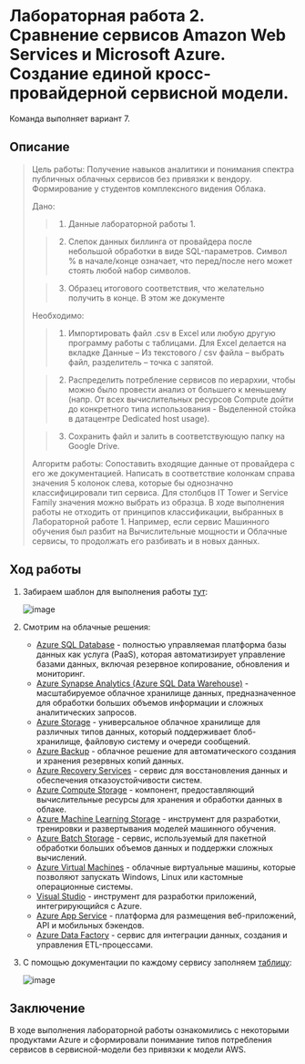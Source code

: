 # Лабораторная работа 2. Сравнение сервисов Amazon Web Services и Microsoft Azure. Создание единой кросс-провайдерной сервисной модели.

Команда выполняет вариант 7.
## Описание
> Цель работы: Получение навыков аналитики и понимания спектра публичных облачных сервисов без привязки к вендору. Формирование у студентов комплексного видения Облака.
>
> Дано:
> > 1. Данные лабораторной работы 1.
>
> > 2. Слепок данных биллинга от провайдера после небольшой обработки в виде SQL-параметров. Символ % в начале/конце означает, что перед/после него может стоять любой набор символов.
>
> > 3. Образец итогового соответствия, что желательно получить в конце. В этом же документе  
>
> Необходимо: 
> > 1. Импортировать файл .csv в Excel или любую другую программу работы с таблицами. Для Excel делается на вкладке Данные – Из текстового / csv файла – выбрать файл, разделитель – точка с запятой.
>
> > 2. Распределить потребление сервисов по иерархии, чтобы можно было провести анализ от большего к меньшему (напр. От всех вычислительных ресурсов Compute дойти до конкретного типа использования - Выделенной стойка в датацентре Dedicated host usage).
>
> > 3. Сохранить файл и залить в соответствующую папку на Google Drive.
>
> Алгоритм работы: Сопоставить входящие данные от провайдера с его же документацией. Написать в соответствие колонкам справа значения 5 колонок слева, которые бы однозначно классифицировали тип сервиса. Для столбцов IT Tower и Service Family значения можно выбрать из образца. В ходе выполнения работы не отходить от принципов классификации, выбранных в Лабораторной работе 1. Например, если сервис Машинного обучения был разбит на Вычислительные мощности и Облачные сервисы, то продолжать его разбивать и в новых данных.

## Ход работы
1. Забираем шаблон для выполнения работы [тут](https://drive.google.com/file/d/1b5wWQw70PJ5vjM0xDOWBXRSA_GN204SR/view?usp=drive_link):

   ![image](https://github.com/user-attachments/assets/526cb81d-21d0-4bed-9958-e6e7948f983a)

2. Смотрим на облачные решения:
   + [Azure SQL Database](https://azure.microsoft.com/en-us/products/azure-sql/database/) - полностью управляемая платформа базы данных как услуга (PaaS), которая автоматизирует управление базами данных, включая резервное копирование, обновления и мониторинг.
   + [Azure Synapse Analytics (Azure SQL Data Warehouse)](https://azure.microsoft.com/en-us/products/synapse-analytics/) - масштабируемое облачное хранилище данных, предназначенное для обработки больших объемов информации и сложных аналитических запросов.
   + [Azure Storage](https://azure.microsoft.com/en-us/products#storage) - универсальное облачное хранилище для различных типов данных, который поддерживает блоб-хранилище, файловую систему и очереди сообщений.
   + [Azure Backup](https://azure.microsoft.com/en-us/products/backup/) - облачное решение для автоматического создания и хранения резервных копий данных.
   + [Azure Recovery Services](https://azure.microsoft.com/en-us/products/site-recovery/) - сервис для восстановления данных и обеспечения отказоустойчивости систем.
   + [Azure Compute Storage](https://azure.microsoft.com/en-us/products#compute) - компонент, предоставляющий вычислительные ресурсы для хранения и обработки данных в облаке.
   + [Azure Machine Learning Storage](https://azure.microsoft.com/en-us/products/machine-learning/) - инструмент для разработки, тренировки и развертывания моделей машинного обучения.
   + [Azure Batch Storage](https://azure.microsoft.com/en-us/products/batch/) - сервис, используемый для пакетной обработки больших объемов данных и поддержки сложных вычислений.
   + [Azure Virtual Machines](https://azure.microsoft.com/en-us/products/virtual-machines/windows/) - облачные виртуальные машины, которые позволяют запускать Windows, Linux или кастомные операционные системы.
   + [Visual Studio](https://azure.microsoft.com/en-us/products/visual-studio/) - инструмент для разработки приложений, интегрирующийся с Azure.
   + [Azure App Service](https://azure.microsoft.com/en-us/products/app-service/) - платформа для размещения веб-приложений, API и мобильных бэкендов.
   + [Azure Data Factory](https://azure.microsoft.com/en-us/products/data-factory/) - сервис для интеграции данных, создания и управления ETL-процессами.

3. С помощью документации по каждому сервису заполняем [таблицу](https://docs.google.com/spreadsheets/d/1VXaN1fMUMcMxfGdgK5Bvn-CEgCkJyXyg/edit?usp=sharing&ouid=104060459190905084897&rtpof=true&sd=true):

   ![image](https://github.com/user-attachments/assets/a53f1d17-498a-4bb4-800f-27ffce161e5e)

## Заключение
В ходе выполнения лабораторной работы ознакомились с некоторыми продуктами Azure и сформировали понимание типов потребления сервисов в сервисной-модели без привязки к модели AWS.
